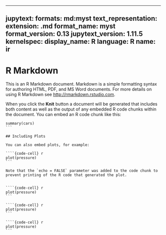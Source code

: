 
---
jupytext:
  formats: md:myst
  text_representation:
    extension: .md
    format_name: myst
    format_version: 0.13
    jupytext_version: 1.11.5
kernelspec:
  display_name: R
  language: R
  name: ir
---


# R Markdown

This is an R Markdown document. Markdown is a simple formatting syntax for authoring HTML, PDF, and MS Word documents. For more details on using R Markdown see <http://rmarkdown.rstudio.com>.

When you click the **Knit** button a document will be generated that includes both content as well as the output of any embedded R code chunks within the document. You can embed an R code chunk like this:

````{code-cell} r
summary(cars)
```

## Including Plots

You can also embed plots, for example:

````{code-cell} r
plot(pressure)
```

Note that the `echo = FALSE` parameter was added to the code chunk to prevent printing of the R code that generated the plot.


````{code-cell} r
plot(pressure)
```

````{code-cell} r
plot(pressure)
```

````{code-cell} r
plot(pressure)
```
